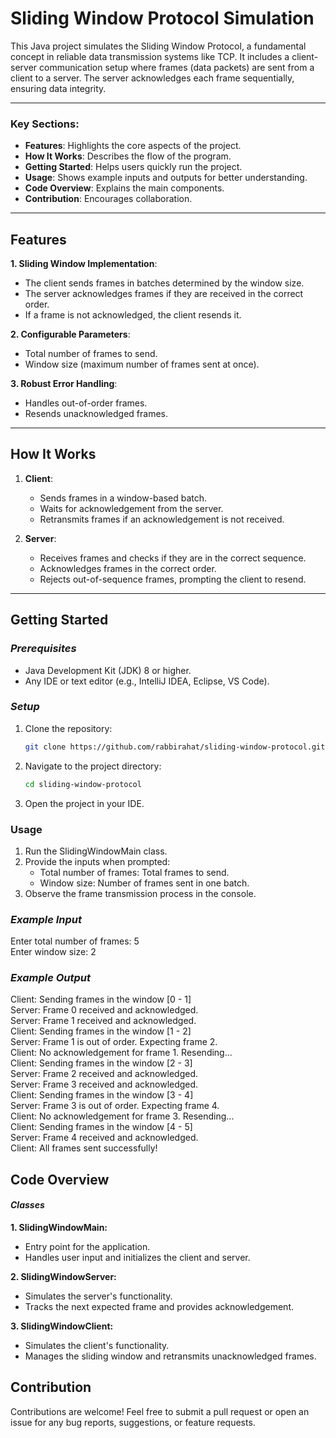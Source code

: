 # Sliding Window Protocol Simulation

This Java project simulates the Sliding Window Protocol, a fundamental concept in reliable data transmission systems like TCP. It includes a client-server communication setup where frames (data packets) are sent from a client to a server. The server acknowledges each frame sequentially, ensuring data integrity.

---
### Key Sections:
- **Features**: Highlights the core aspects of the project.
- **How It Works**: Describes the flow of the program.
- **Getting Started**: Helps users quickly run the project.
- **Usage**: Shows example inputs and outputs for better understanding.
- **Code Overview**: Explains the main components.
- **Contribution**: Encourages collaboration.
---

## Features

**1. Sliding Window Implementation**:
- The client sends frames in batches determined by the window size.
- The server acknowledges frames if they are received in the correct order.
- If a frame is not acknowledged, the client resends it.

**2. Configurable Parameters**:
- Total number of frames to send.
- Window size (maximum number of frames sent at once).

**3. Robust Error Handling**:
- Handles out-of-order frames.
- Resends unacknowledged frames.

---

## How It Works

1. **Client**:
    - Sends frames in a window-based batch.
    - Waits for acknowledgement from the server.
    - Retransmits frames if an acknowledgement is not received.

2. **Server**:
    - Receives frames and checks if they are in the correct sequence.
    - Acknowledges frames in the correct order.
    - Rejects out-of-sequence frames, prompting the client to resend.

---

## Getting Started

### *Prerequisites*

- Java Development Kit (JDK) 8 or higher.
- Any IDE or text editor (e.g., IntelliJ IDEA, Eclipse, VS Code).

### *Setup*

1. Clone the repository:
   ```bash
   git clone https://github.com/rabbirahat/sliding-window-protocol.git

2. Navigate to the project directory:
   ```bash
   cd sliding-window-protocol
   
3. Open the project in your IDE.

### Usage
1. Run the SlidingWindowMain class.
2. Provide the inputs when prompted:
   - Total number of frames: Total frames to send.
   - Window size: Number of frames sent in one batch.
3. Observe the frame transmission process in the console.

### *Example Input*
Enter total number of frames: 5\
Enter window size: 2
### *Example Output*
Client: Sending frames in the window [0 - 1]\
Server: Frame 0 received and acknowledged.\
Server: Frame 1 received and acknowledged.\
Client: Sending frames in the window [1 - 2]\
Server: Frame 1 is out of order. Expecting frame 2.\
Client: No acknowledgement for frame 1. Resending...\
Client: Sending frames in the window [2 - 3]\
Server: Frame 2 received and acknowledged.\
Server: Frame 3 received and acknowledged.\
Client: Sending frames in the window [3 - 4]\
Server: Frame 3 is out of order. Expecting frame 4.\
Client: No acknowledgement for frame 3. Resending...\
Client: Sending frames in the window [4 - 5]\
Server: Frame 4 received and acknowledged.\
Client: All frames sent successfully!

## Code Overview
#### *Classes*
**1. SlidingWindowMain:**
- Entry point for the application.
- Handles user input and initializes the client and server.

**2. SlidingWindowServer:**
- Simulates the server's functionality.
- Tracks the next expected frame and provides acknowledgement.

**3. SlidingWindowClient:**
- Simulates the client's functionality.
- Manages the sliding window and retransmits unacknowledged frames.

## Contribution
Contributions are welcome! Feel free to submit a pull request or open an issue for any bug reports, suggestions, or feature requests.



